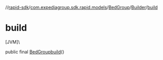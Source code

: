 //[rapid-sdk](../../../../index.md)/[com.expediagroup.sdk.rapid.models](../../index.md)/[BedGroup](../index.md)/[Builder](index.md)/[build](build.md)

# build

[JVM]\

public final [BedGroup](../index.md)[build](build.md)()
